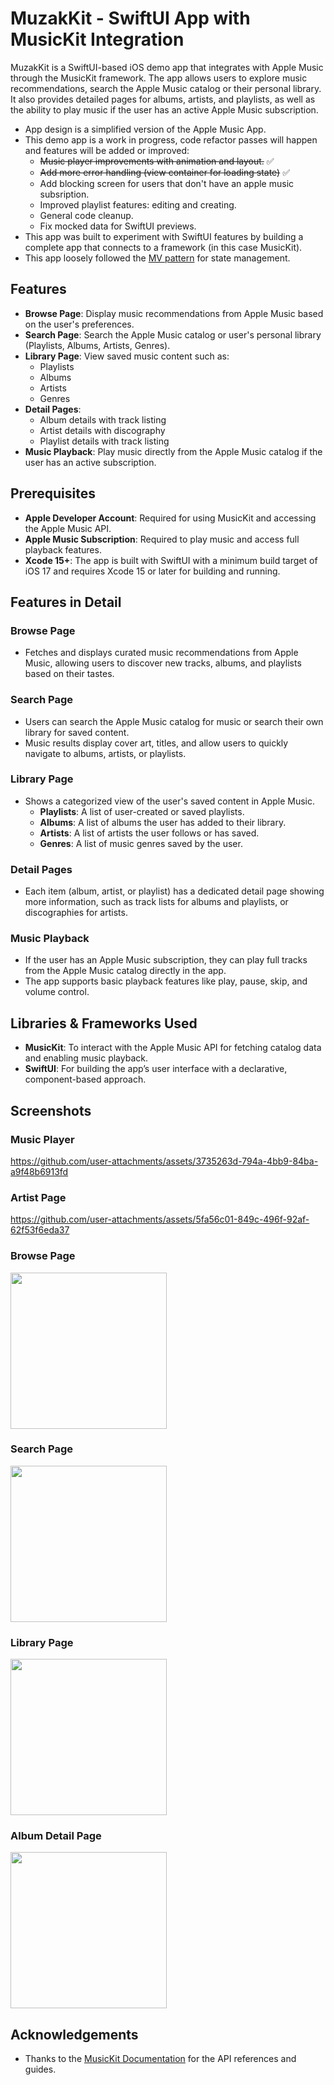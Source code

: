 # MuzakKit - SwiftUI App with MusicKit Integration

MuzakKit is a SwiftUI-based iOS demo app that integrates with Apple Music through the MusicKit framework. The app allows users to explore music recommendations, search the Apple Music catalog or their personal library. It also provides detailed pages for albums, artists, and playlists, as well as the ability to play music if the user has an active Apple Music subscription. 

- App design is a simplified version of the Apple Music App. 
- This demo app is a work in progress, code refactor passes will happen and features will be added or improved:
  - ~~Music player improvements with animation and layout.~~ ✅
  - ~~Add more error handling (view container for loading state)~~ ✅
  - Add blocking screen for users that don't have an apple music subsription.
  - Improved playlist features: editing and creating.
  - General code cleanup.
  - Fix mocked data for SwiftUI previews.
- This app was built to experiment with SwiftUI features by building a complete app that connects to a framework (in this case MusicKit).
- This app loosely followed the [MV pattern](https://azamsharp.com/2022/08/09/intro-to-mv-state-pattern.html) for state management.

## Features

- **Browse Page**: Display music recommendations from Apple Music based on the user's preferences.
- **Search Page**: Search the Apple Music catalog or user's personal library (Playlists, Albums, Artists, Genres).
- **Library Page**: View saved music content such as:
  - Playlists
  - Albums
  - Artists
  - Genres
- **Detail Pages**:
  - Album details with track listing
  - Artist details with discography
  - Playlist details with track listing
- **Music Playback**: Play music directly from the Apple Music catalog if the user has an active subscription.
  
## Prerequisites

- **Apple Developer Account**: Required for using MusicKit and accessing the Apple Music API.
- **Apple Music Subscription**: Required to play music and access full playback features.
- **Xcode 15+**: The app is built with SwiftUI with a minimum build target of iOS 17 and requires Xcode 15 or later for building and running.

## Features in Detail

### Browse Page
- Fetches and displays curated music recommendations from Apple Music, allowing users to discover new tracks, albums, and playlists based on their tastes.

### Search Page
- Users can search the Apple Music catalog for music or search their own library for saved content.
- Music results display cover art, titles, and allow users to quickly navigate to albums, artists, or playlists.

### Library Page
- Shows a categorized view of the user's saved content in Apple Music.
  - **Playlists**: A list of user-created or saved playlists.
  - **Albums**: A list of albums the user has added to their library.
  - **Artists**: A list of artists the user follows or has saved.
  - **Genres**: A list of music genres saved by the user.

### Detail Pages
- Each item (album, artist, or playlist) has a dedicated detail page showing more information, such as track lists for albums and playlists, or discographies for artists.
  
### Music Playback
- If the user has an Apple Music subscription, they can play full tracks from the Apple Music catalog directly in the app.
- The app supports basic playback features like play, pause, skip, and volume control.
  
## Libraries & Frameworks Used

- **MusicKit**: To interact with the Apple Music API for fetching catalog data and enabling music playback.
- **SwiftUI**: For building the app’s user interface with a declarative, component-based approach.
  
## Screenshots

### Music Player

https://github.com/user-attachments/assets/3735263d-794a-4bb9-84ba-a9f48b6913fd

### Artist Page

https://github.com/user-attachments/assets/5fa56c01-849c-496f-92af-62f53f6eda37

### Browse Page
<img width="250" src="https://github.com/user-attachments/assets/63004fae-ad5f-482a-8454-82b1c6ee7da8">

### Search Page
<img width="250" src="https://github.com/user-attachments/assets/9eaf9dea-5f6c-44d5-9ac4-afcfd914011d">

### Library Page
<img width="250" src="https://github.com/user-attachments/assets/7c557bcc-3e14-4fd0-ae7d-a3bc711af8a1">

### Album Detail Page
<img width="250" src="https://github.com/user-attachments/assets/e80dca43-7a7a-4134-86a8-834ef674e813">

## Acknowledgements

- Thanks to the [MusicKit Documentation](https://developer.apple.com/documentation/musickit) for the API references and guides.
